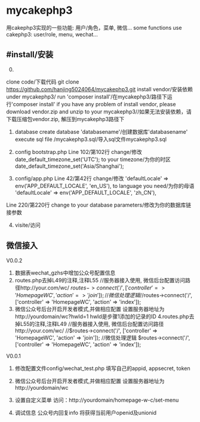mycakephp3
====
用cakephp3实现的一些功能: 用户/角色，菜单, 微信...
some functions use cakephp3: user/role, menu, wechat...

#install/安装
----
0. 
 clone code/下载代码
  git clone https://github.com/hanjing5024064/mycakephp3.git
 install vendor/安装依赖
  under mycakephp3/ run 'composer install'/在mycakephp3/路径下运行'composer install'
 if you have any problem of install vendor, please download vendor.zip and unzip to your mycakephp3//如果无法安装依赖，请下载压缩包vendor.zip, 解压到mycakephp3路径下

1. database
 create database 'databasename'/创建数据库'databasename'
 execute sql file /mycakephp3.sql/导入sql文件mycakephp3.sql

2. config bootstrap.php
 Line 102/第102行
 change/修改
  date_default_timezone_set('UTC');
 to your timezone/为你的时区
  date_default_timezone_set('Asia/Shanghai');

3. config/app.php
 Line 42/第42行
 change/修改
  'defaultLocale' => env('APP_DEFAULT_LOCALE', 'en_US'),
 to language you need/为你的母语
  'defaultLocale' => env('APP_DEFAULT_LOCALE', 'zh_CN'),

 Line 220/第220行
 change to your database parameters/修改为你的数据库链接参数

4. visite/访问

微信接入
----
V0.0.2
1. 数据表wechat_gzhs中增加公众号配置信息
2. routes.php去掉L49的注释,注释L55
   //服务器接入使用, 微信后台配置访问路径http://your.com/wc/
   $routes->connect('/', ['controller' => 'HomepageWC', 'action' => 'join']);
   //微信处理逻辑
   //$routes->connect('/', ['controller' => 'HomepageWC', 'action' => 'index']);
3. 微信公众号后台开启开发者模式,并做相应配置
   设置服务器地址为http://yourdomain/wc?hwId=1
   hwId是步骤1添加的记录的ID
4.routes.php去掉L55的注释,注释L49
   //服务器接入使用, 微信后台配置访问路径http://your.com/wc/
   //$routes->connect('/', ['controller' => 'HomepageWC', 'action' => 'join']);
   //微信处理逻辑
   $routes->connect('/', ['controller' => 'HomepageWC', 'action' => 'index']);

V0.0.1
1. 修改配置文件config/wechat_test.php
    填写自己的appid, appsecret, token
2. 微信公众号后台开启开发者模式,并做相应配置
    设置服务器地址为http://yourdomain/wc
3. 设置自定义菜单
    访问：http://yourdomain/homepage-w-c/set-menu

4. 调试信息
    公众号内回复info
    将获得当前用户openid及unionid

